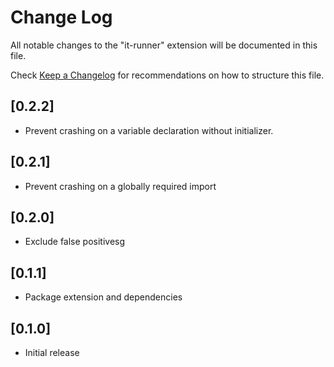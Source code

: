 # Change Log

All notable changes to the "it-runner" extension will be documented in this file.

Check [Keep a Changelog](http://keepachangelog.com/) for recommendations on how to structure this file.

## [0.2.2]

- Prevent crashing on a variable declaration without initializer.

## [0.2.1]

- Prevent crashing on a globally required import

## [0.2.0]

- Exclude false positivesg

## [0.1.1]

- Package extension and dependencies

## [0.1.0]

- Initial release